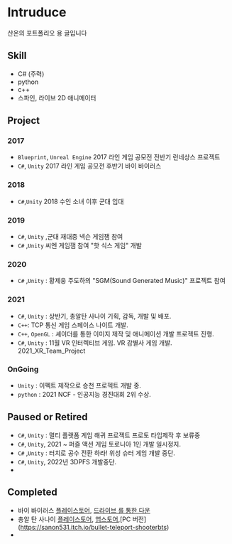 # Intruduce
산온의 포트폴리오 용 글입니다


## Skill

- C# (주력)
- python
- c++
- 스파인, 라이브 2D 애니메이터

## Project

### 2017
- `Blueprint`, `Unreal Engine`  2017 라인 게임 공모전 전반기 런네상스 프로젝트 
- `C#`, `Unity`  2017 라인 게임 공모전 후반기 바이 바이러스
### 2018
- `C#`,`Unity` 2018 수인 소녀 이후 군대 입대 

### 2019
- `C#`, `Unity` ,군대 재대중 넥슨 게임잼 참여
- `C#` ,`Unity` 씨엔 게임잼 참여 "핫 식스 게임" 개발

### 2020 
- `C#` ,`Unity` : 황제웅 주도하의 "SGM(Sound Generated Music)" 프로젝트 참여

### 2021 
-  `C#`, `Unity` : 상반기, 총알탄 사나이 기획, 감독, 개발 및 배포.
-  `C++`: TCP 통신  게임 스페이스 나이트 개발.
-  `C++`, `OpenGL` : 셰이더를 통한 이미지 제작 및 애니메이션 개발 프로젝트 진행. 
-  `C#`, `Unity` : 11월 VR 인터렉티브 게임. VR 감별사 게임 개발. 2021_XR_Team_Project

### OnGoing
-  `Unity` : 이펙트 제작으로 승천 프로젝트 개발 중.
-  `python` : 2021 NCF - 인공지능 경진대회 2위 수상.


## Paused or Retired
-  `C#`, `Unity` : 멀티 플랫폼 게임 해귀 프로젝트 프로토 타입제작 후 보류중 
-  `C#`, `Unity`, 2021 ~ 퍼즐 액션 게임 토로니아 1인 개발 일시정지.
-  `C#` ,`Unity` : 터치로 공수 전환 하라! 위성 슈터 게임 개발 중단.
-  `C#`, `Unity`, 2022년 3DPFS 개발중단.
-  
## Completed
- 바이 바이러스 [플레이스토어](https://play.google.com/store/apps/details?id=com.CIEN.ByVirus), [드라이브 를 통한 다운](https://sanon531.itch.io/byvirus-save) 
- 총알 탄 사나이 [플레이스토어](https://play.google.com/store/apps/details?id=com.Cien.BTS), [앱스토어](https://apps.apple.com/us/app/bullet-teleport-shooter/id1585531386#?),[PC 버전](https://sanon531.itch.io/bullet-teleport-shooterbts)
- 


